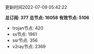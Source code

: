 更新时间2022-07-09 05:42:22

**总订阅: 377**
**总节点: 16058**
**有效节点: 5106**
- trojan节点: 420
- ss节点: 1961
- ssr节点: 356
- v2ray节点: 2369
